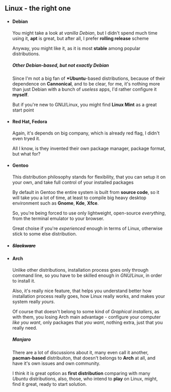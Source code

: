 ## Linux - the right one

- #### Debian
    You might take a look at *vanilla Debian*, but I didn't spend much time using it,
    **apt** is great, but after all, I prefer **rolling release** scheme

    Anyway, you might like it, as it is most **stable** among popular distributions.

    ##### Other Debian-based, but not exactly Debian
    Since I'm not a big fan of **\*Ubuntu**-based distributions,
    because of their dependence on **Cannonical**, and to be clear,
    for me, it's nothing more than just Debian with a bunch of *useless* apps, I'd rather configure it **myself**.

    But if you're new to GNU/Linux, you might find **Linux Mint** as a great start point
- #### Red Hat, Fedora
    Again, it's depends on big company, which is already red flag, I didn't even tryed it.

    All I know, is they invented their own package manager, package format, but what for?

- #### Gentoo
    This distribution philosophy stands for flexibility, that you can setup it on your own, and take full control of your installed packages

    By default in Gentoo the entire system is built from **source code**, so it will take you a lot of time,
    at least to compile big heavy desktop environment such as **Gnome**, **Kde**, **Xfce**.

    So, you're being forced to use only lightweight, open-source *everything*, from the terminal emulator to your browser.

    Great choise if you're *experienced* enough in terms of Linux, otherwise stick to some else distribution.
- ##### ~~Slackware~~
- #### Arch
    Unlike other distributions, installation process goes only through command line,
    so you have to be skilled enough in *GNU/Linux*, in order to install it.

    Also, it's really nice feature, that helps you understand better 
    how installation process really goes, how Linux really works, and makes your system really *yours*.

    Of course that doesn't belong to some kind of *Graphical installers*, as with them,
    you losing Arch main advantage - configure your computer *like you want*,
    only packages that *you want*, nothing extra, just that you really need.

    ##### Manjaro

    There are a lot of discussions about it, many even call it another, **pacman-based** distribuiton, 
    that doesn't belongs to **Arch** at all, and have it's own issues and own community.

    I think it is great option as **first distribution** comparing with many *Ubuntu* distributions,
    also, those, who intend to **play** on Linux, might, find it great, ready to start solution.

